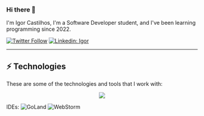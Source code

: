 ### Hi there 👋

I'm Igor Castilhos,  I'm a Software Developer student, and I've been learning programming since 2022. 

[![Twitter Follow](https://img.shields.io/twitter/follow/igor?style=social)](https://twitter.com/IgorPaprockiDv)
[![Linkedin: Igor](https://img.shields.io/badge/-Linkedin-blue?style=flat-square&logo=Linkedin&logoColor=white&link=https://www.linkedin.com/in/IgorCastilhos/)](https://www.linkedin.com/in/IgorCastilhos/)
____

## ⚡ Technologies

These are some of the technologies and tools that I work with:


<p align="center">
  <a href="https://devicons.dev.br/">
    <img src="https://devicons.dev.br/icons?icon=GoLang,TypeScript,Git,Github,PostgreSQL,MySQL,Nginx,Docker,Kubernetes,Redis,AWS,RabbitMQ&theme=dark&perline=12" />
  </a>
</p>

IDEs:
![GoLand](https://img.shields.io/badge/-GoLand-black?style=flat-square&logo=goland&logoColor=white)
![WebStorm](https://img.shields.io/badge/-WebStorm-black?style=flat-square&logo=webstorm&logoColor=white)

